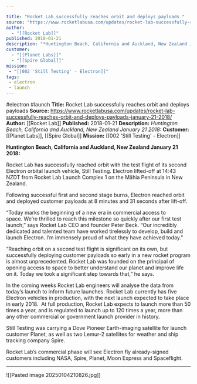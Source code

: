 ```yaml
---

title: "Rocket Lab successfully reaches orbit and deploys payloads "
source: "https://www.rocketlabusa.com/updates/rocket-lab-successfully-reaches-orbit-and-deploys-payloads-january-21-2018/"
author:
  - "[[Rocket Lab]]"
published: 2018-01-21
description: "*Huntington Beach, California and Auckland, New Zealand January 21 2018:*"
customer:
  - "[[Planet Labs]]"
  - "[[Spire Global]]"
mission:
 - "[[002 'Still Testing' - Electron]]"
tags:
 - electron
 - launch
---
```


#electron #launch
**Title:** Rocket Lab successfully reaches orbit and deploys payloads 
**Source:** https://www.rocketlabusa.com/updates/rocket-lab-successfully-reaches-orbit-and-deploys-payloads-january-21-2018/
**Author:** [[Rocket Lab]]
**Published:** 2018-01-21
**Description:** *Huntington Beach, California and Auckland, New Zealand January 21 2018:*
**Customer:** [[Planet Labs]], [[Spire Global]]
**Mission:** [[002 'Still Testing' - Electron]]

**Huntington Beach, California and Auckland, New Zealand January 21 2018:**

Rocket Lab has successfully reached orbit with the test flight of its second Electron orbital launch vehicle, Still Testing. Electron lifted-off at 14:43 NZDT from Rocket Lab Launch Complex 1 on the Māhia Peninsula in New Zealand.

Following successful first and second stage burns, Electron reached orbit and deployed customer payloads at 8 minutes and 31 seconds after lift-off.

“Today marks the beginning of a new era in commercial access to space. We’re thrilled to reach this milestone so quickly after our first test launch,” says Rocket Lab CEO and founder Peter Beck. “Our incredibly dedicated and talented team have worked tirelessly to develop, build and launch Electron. I’m immensely proud of what they have achieved today.”

“Reaching orbit on a second test flight is significant on its own, but successfully deploying customer payloads so early in a new rocket program is almost unprecedented. Rocket Lab was founded on the principal of opening access to space to better understand our planet and improve life on it. Today we took a significant step towards that,” he says.   

In the coming weeks Rocket Lab engineers will analyse the data from today’s launch to inform future launches. Rocket Lab currently has five Electron vehicles in production, with the next launch expected to take place in early 2018.  At full production, Rocket Lab expects to launch more than 50 times a year, and is regulated to launch up to 120 times a year, more than any other commercial or government launch provider in history.

Still Testing was carrying a Dove Pioneer Earth-imaging satellite for launch customer Planet, as well as two Lemur-2 satellites for weather and ship tracking company Spire.

Rocket Lab’s commercial phase will see Electron fly already-signed customers including NASA, Spire, Planet, Moon Express and Spaceflight.

---

![[Pasted image 20250104210826.jpg]]